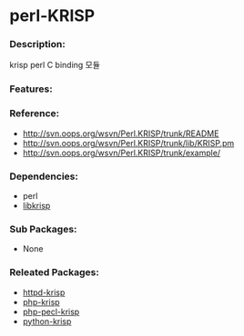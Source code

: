 # perl-KRISP

### Description:
krisp perl C binding 모듈

### Features:

### Reference:
* http://svn.oops.org/wsvn/Perl.KRISP/trunk/README
* http://svn.oops.org/wsvn/Perl.KRISP/trunk/lib/KRISP.pm
* http://svn.oops.org/wsvn/Perl.KRISP/trunk/example/

### Dependencies:
* perl
* [libkrisp](pkg-core-libkrisp.md)

### Sub Packages:
* None

### Releated Packages:
* [httpd-krisp](pkg-core-httpd-krisp.md)
* [php-krisp](pkg-core-php-krisp.md)
* [php-pecl-krisp](pkg-core-php-pecl-krisp.md)
* [python-krisp](pkg-core-python-krisp.md)
